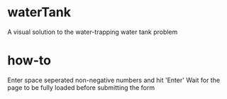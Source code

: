 # waterTank
 A visual solution to the water-trapping water tank problem
# how-to
 Enter space seperated non-negative numbers and hit 'Enter'
 Wait for the page to be fully loaded before submitting the form
